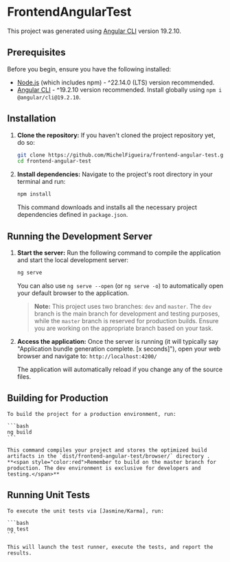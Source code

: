 # FrontendAngularTest

This project was generated using [Angular CLI](https://github.com/angular/angular-cli) version 19.2.10.

## Prerequisites

Before you begin, ensure you have the following installed:
*   [Node.js](https://nodejs.org/) (which includes npm) - ^22.14.0 (LTS) version recommended.
*   [Angular CLI](https://angular.dev/tools/cli) - ^19.2.10 version recommended. Install globally using `npm i @angular/cli@19.2.10`.

## Installation

1.  **Clone the repository:**
	If you haven't cloned the project repository yet, do so:
	```bash
	git clone https://github.com/MichelFigueira/frontend-angular-test.git
	cd frontend-angular-test
	```

2.  **Install dependencies:**
	Navigate to the project's root directory in your terminal and run:
	```bash
	npm install
	```
	This command downloads and installs all the necessary project dependencies defined in `package.json`.

## Running the Development Server

1.  **Start the server:**
	Run the following command to compile the application and start the local development server:
	```bash
	ng serve
	```
	You can also use `ng serve --open` (or `ng serve -o`) to automatically open your default browser to the application.

	> **Note:** This project uses two branches: `dev` and `master`. The `dev` branch is the main branch for development and testing purposes, while the `master` branch is reserved for production builds. Ensure you are working on the appropriate branch based on your task.

2.  **Access the application:**
	Once the server is running (it will typically say "Application bundle generation complete. [x seconds]"), open your web browser and navigate to:
	`http://localhost:4200/`

	The application will automatically reload if you change any of the source files.

## Building for Production

	To build the project for a production environment, run:

	```bash
	ng build
	```

	This command compiles your project and stores the optimized build artifacts in the `dist/frontend-angular-test/browser/` directory .
	**<span style="color:red">Remember to build on the master branch for production. The dev environment is exclusive for developers and testing.</span>**

## Running Unit Tests

	To execute the unit tests via [Jasmine/Karma], run:

	```bash
	ng test
	```

	This will launch the test runner, execute the tests, and report the results.

